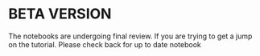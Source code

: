 # BETA VERSION

The notebooks are undergoing final review. If you are trying to get a jump on the tutorial. Please check back for up to date notebook
